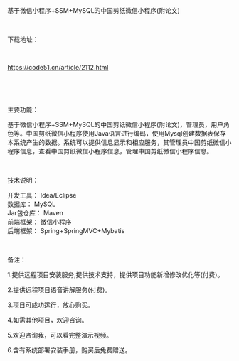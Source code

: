 <p>基于微信小程序+SSM+MySQL的中国剪纸微信小程序(附论文)</p>

<p>&nbsp;</p>

<p>下载地址：</p>

<p>&nbsp;</p>

<p><a href="http://code51.cn/article/2112.html">https://code51.cn/article/2112.html</a></p>

<p>&nbsp;</p>

<p>&nbsp;</p>

<p>主要功能：</p>

<p><p>基于微信小程序+SSM+MySQL的中国剪纸微信小程序(附论文)，管理员，用户角色等。中国剪纸微信小程序使用Java语言进行编码，使用Mysql创建数据表保存本系统产生的数据。系统可以提供信息显示和相应服务，其管理员中国剪纸微信小程序信息，查看中国剪纸微信小程序信息，管理中国剪纸微信小程序信息。</p>
</p>

<p>&nbsp;</p>

<p>技术说明：</p>

<p><p>开发工具： Idea/Eclipse<br />
数据库： MySQL<br />
Jar包仓库： Maven<br />
前端框架： 微信小程序<br />
后端框架： Spring+SpringMVC+Mybatis</p>
</p>

<p>&nbsp;</p>

<p>备注：</p>

<p>1.提供远程项目安装服务,提供技术支持，提供项目功能新增修改优化等(付费)。</p>

<p>2.提供远程项目语音讲解服务(付费)。</p>

<p>3.项目可成功运行，放心购买。</p>

<p>4.如需其他项目，欢迎咨询。</p>

<p>5.欢迎咨询我，可以看完整演示视频。</p>

<p>6.含有系统部署安装手册，购买后免费赠送。</p>
